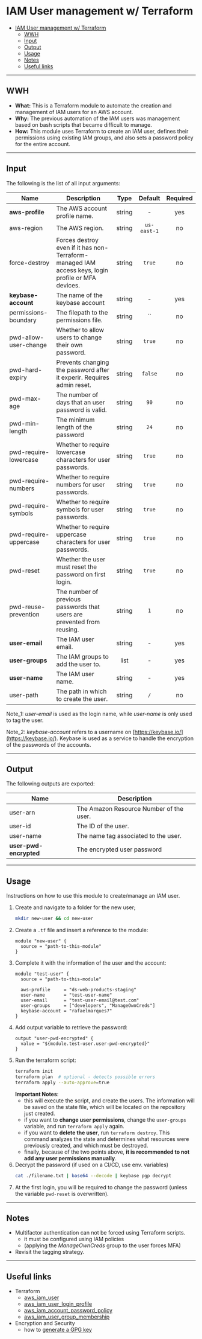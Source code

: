 # IAM User management w/ Terraform

- [IAM User management w/ Terraform](#iam-user-management-w-terraform)
  - [WWH](#wwh)
  - [Input](#input)
  - [Output](#output)
  - [Usage](#usage)
  - [Notes](#notes)
  - [Useful links](#useful-links)

<hr/>

## WWH

* **What:** This is a Terraform module to automate the creation and management of IAM users for an AWS account.
* **Why:** The previous automation of the IAM users was management based on bash scripts that became difficult to manage. 
* **How:** This module uses Terraform to create an IAM user, defines their permissions using existing IAM groups, and also sets a password policy for the entire account. 

<hr/>

## Input

The following is the list of all input arguments:

| Name | Description | Type | Default | Required |
|------|-------------|:----:|:-----:|:-----:|
| **aws-profile** | The AWS account profile name. | string | - | yes |
| aws-region | The AWS region. | string | `us-east-1` | no |
| force-destroy | Forces destroy even if it has non-Terraform-managed IAM access keys, login profile or MFA devices. | string | `true` | no |
| **keybase-account** | The name of the keybase account | string | - | yes |
| permissions-boundary | The filepath to the permissions file. | string | `` | no |
| pwd-allow-user-change | Whether to allow users to change their own password. | string | `true` | no |
| pwd-hard-expiry | Prevents changing the password after it experir. Requires admin reset. | string | `false` | no |
| pwd-max-age | The number of days that an user password is valid. | string | `90` | no |
| pwd-min-length | The minimum length of the password | string | `24` | no |
| pwd-require-lowercase | Whether to require lowercase characters for user passwords. | string | `true` | no |
| pwd-require-numbers | Whether to require numbers for user passwords. | string | `true` | no |
| pwd-require-symbols | Whether to require symbols for user passwords. | string | `true` | no |
| pwd-require-uppercase | Whether to require uppercase characters for user passwords. | string | `true` | no |
| pwd-reset | Whether the user must reset the password on first login. | string | `true` | no |
| pwd-reuse-prevention | The number of previous passwords that users are prevented from reusing. | string | `1` | no |
| **user-email** | The IAM user email. | string | - | yes |
| **user-groups** | The IAM groups to add the user to. | list | - | yes |
| **user-name** | The IAM user name. | string | - | yes |
| user-path | The path in which to create the user. | string | `/` | no |


Note_1: *user-email* is used as the login name, while *user-name* is only used to tag the user.

Note_2: *keybase-account* refers to a username on [https://keybase.io/](https://keybase.io/). Keybase is used as a service to handle the encryption of the passwords of the accounts. 

<hr/>

## Output

The following outputs are exported:

| Name | Description |
|------|-------------|
| user-arn | The Amazon Resource Number of the user. |
| user-id | The ID of the user. |
| user-name | The name tag associated to the user. |
| **user-pwd-encrypted** | The encrypted user password |

<hr/>

## Usage

Instructions on how to use this module to create/manage an IAM user.

1. Create and navigate to a folder for the new user;
    ```bash
    mkdir new-user && cd new-user
    ```
2. Create a `.tf` file and insert a reference to the module:
    ```hcl
    module "new-user" {
      source = "path-to-this-module"
    }
    ```
3. Complete it with the information of the user and the account:
    ```hcl
    module "test-user" {
      source = "path-to-this-module"

      aws-profile     = "ds-web-products-staging"
      user-name       = "test-user-name"
      user-email      = "test-user-email@test.com"
      user-groups     = ["developers", "ManageOwnCreds"]
      keybase-account = "rafaelmarques7"
    }
    ```
4. Add output variable to retrieve the password:
    ```hcl
    output "user-pwd-encrypted" {
      value = "${module.test-user.user-pwd-encrypted}"
    }
    ```
5. Run the terraform script:
    ```bash
    terraform init
    terraform plan  # optional - detects possible errors
    terraform apply --auto-approve=true
    ```
    **Important Notes**: 
      * this will execute the script, and create the users. The information will be saved on the state file, which will be located on the repository just created. 
      * if you want to **change user permissions**, change the `user-groups` variable, and run `terraform apply` again. 
      * if you want to **delete the user**, run `terraform destroy`. This command analyzes the state and determines what resources were previously created, and which must be destroyed.
      * finally, because of the two points above, **it is recommended to not add any user permissions manually**.
6. Decrypt the password (if used on a CI/CD, use env. variables)
      ```bash
      cat ./filename.txt | base64 --decode | keybase pgp decrypt
      ```
7. At the first login, you will be required to change the password (unless the variable `pwd-reset` is overwritten).

<hr/>

## Notes

* Multifactor authentication can not be forced using Terraform scripts.
  * it must be configured using IAM policies 
  * (applying the *ManageOwnCreds* group to the user forces MFA)
* Revisit the tagging strategy.

<hr/>

## Useful links

* Terraform
  * [aws_iam_user](https://www.terraform.io/docs/providers/aws/r/iam_user.html)
  * [aws_iam_user_login_profile](https://www.terraform.io/docs/providers/aws/r/iam_user_login_profile.html)
  * [aws_iam_account_password_policy](https://www.terraform.io/docs/providers/aws/r/iam_account_password_policy.html)
  * [aws_iam_user_group_membership](https://www.terraform.io/docs/providers/aws/r/iam_user_group_membership.html)
* Encryption and Security
  * how to [generate a GPG key](https://help.github.com/articles/generating-a-new-gpg-key/)
